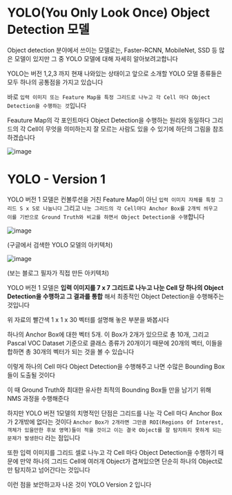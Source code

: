 #  YOLO(You Only Look Once) Object Detection 모델 

Object detection 분야에서 쓰이는 모델로는, Faster-RCNN, MobileNet, SSD 등 많은 모델이 있지만 그 중 YOLO 모델에 대해 자세히 알아보려고합니다

YOLO는 버전 1,2,3 까지 현재 나와있는 상태이고 앞으로 소개할 YOLO 모델 종류들은 모두 하나의 공통점을 가지고 있습니다 

바로 `입력 이미지 또는 Feature Map을 특정 그리드로 나누고 각 Cell 마다 Object Detection을 수행하는 것`입니다 

Feauture Map의 각 포인트마다 Object Detection을 수행하는 원리와 동일하다 그리드의 각 Cell이 무엇을 의미하는지 잘 모르는 사람도 있을 수 있기에 하단의 그림을 참조하겠습니다

![image](https://user-images.githubusercontent.com/80239748/145363831-8837eb70-0e9b-409c-940e-f457fb0d0ef8.png)


# YOLO - Version 1 

YOLO 버전 1 모델은 컨볼루션을 거친 Feature Map이 아닌 `입력 이미지 자체를 특정 그리드 S x S로 나눕니다` 그리고 `나눈 그리드의 각 Cell마다 Anchor Box를 2개씩 씌우고 이를 기반으로 Ground Truth와 비교를 하면서 Object Detection을 수행`합니다 

![image](https://user-images.githubusercontent.com/80239748/145364619-040b7317-cf88-4d14-bf6b-4cada920dd61.png)

(구글에서 검색한 YOLO 모델의 아키텍처)

![image](https://user-images.githubusercontent.com/80239748/145366679-61638db9-1cd4-4524-80d9-bb2deef40110.png)

(보는 블로그 필자가 직접 만든 아키텍처)

YOLO 버전 1 모델은 **입력 이미지를 7 x 7 그리드로 나누고 나눈 Cell 당 하나의 Object Detection을 수행하고 그 결과를 통합** 해서 최종적인 Object Detection을 수행해주는 것입니다 

위 자료의 빨간색 1 x 1 x 30 벡터를 설명해 놓은 부분을 봐봅시다 

하나의 Anchor Box에 대한 벡터 5개. 이 Box가 2개가 있으므로 총 10개, 그리고 Pascal VOC Dataset 기준으로 클래스 종류가 20개이기 때문에 20개의 벡터, 이들을 합하면 총 30개의 벡터가 되는 것을 볼 수 있습니다

이렇게 하나의 Cell 마다 Object Detection을 수행해주고 나면 수많은 Bounding Box들이 도출될 것이다

이 때 Ground Truth와 최대한 유사한 최적의 Bounding Box들 만을 남기기 위해 NMS 과정을 수행해준다

하지만 YOLO 버전 1모델의 치명적인 단점은 그리드를 나눈 각 Cell 마다  Anchor Box가 2개밖에 없다는 것이다 `Anchor Box가 2개라면 그만큼 ROI(Regions Of Interest, 객체가 있을만한 후보 영역)들이 적을 것이고 이는 결국 Object를 잘 탐지하지 못하게 되는 문제가 발생한다` 라는 점입니다

또한 입력 이미지를 그리드 셀로 나누고 각 Cell 마다 Object Detection을 수행하기 때문에 만약 하나의 그리드 Cell에 여러개 Object가 겹쳐있으면 단순히 하나의 Object로만 탐지하고 넘어간다는 것입니다

이런 점을 보안하고자 나온 것이 YOLO Version 2 입니다













